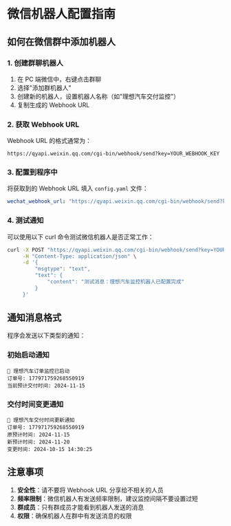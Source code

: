 # 微信机器人配置指南

## 如何在微信群中添加机器人

### 1. 创建群聊机器人

1. 在 PC 端微信中，右键点击群聊
2. 选择"添加群机器人"
3. 创建新的机器人，设置机器人名称（如"理想汽车交付监控"）
4. 复制生成的 Webhook URL

### 2. 获取 Webhook URL

Webhook URL 的格式通常为：
```
https://qyapi.weixin.qq.com/cgi-bin/webhook/send?key=YOUR_WEBHOOK_KEY
```

### 3. 配置到程序中

将获取到的 Webhook URL 填入 `config.yaml` 文件：

```yaml
wechat_webhook_url: "https://qyapi.weixin.qq.com/cgi-bin/webhook/send?key=YOUR_WEBHOOK_KEY"
```

### 4. 测试通知

可以使用以下 curl 命令测试微信机器人是否正常工作：

```bash
curl -X POST "https://qyapi.weixin.qq.com/cgi-bin/webhook/send?key=YOUR_WEBHOOK_KEY" \
     -H "Content-Type: application/json" \
     -d '{
         "msgtype": "text",
         "text": {
             "content": "测试消息：理想汽车监控机器人已配置完成"
         }
     }'
```

## 通知消息格式

程序会发送以下类型的通知：

### 初始启动通知
```
🚗 理想汽车订单监控已启动
订单号: 177971759268550919
当前预计交付时间: 2024-11-15
```

### 交付时间变更通知
```
🚗 理想汽车交付时间更新通知
订单号: 177971759268550919
原预计时间: 2024-11-15
新预计时间: 2024-11-20
变更时间: 2024-10-15 14:30:25
```

## 注意事项

1. **安全性**：请不要将 Webhook URL 分享给不相关的人员
2. **频率限制**：微信机器人有发送频率限制，建议监控间隔不要设置过短
3. **群成员**：只有群成员才能看到机器人发送的消息
4. **权限**：确保机器人在群中有发送消息的权限